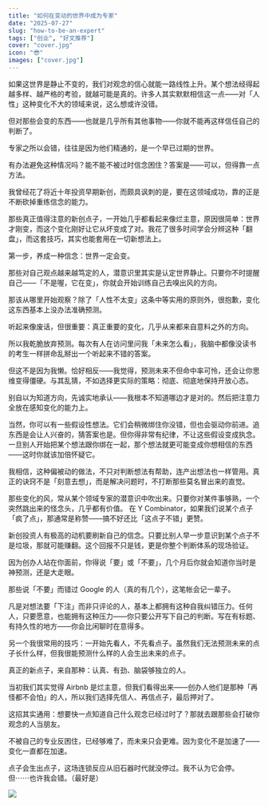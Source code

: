 ```yaml
---
title: "如何在变动的世界中成为专家"
date: "2025-07-27"
slug: "how-to-be-an-expert"
tags: ["创业", "好文推荐"]
cover: "cover.jpg"
icon: "😎"
images: ["cover.jpg"]
---
```

如果这世界是静止不变的，我们对观念的信心就能一路线性上升。某个想法经得起越多样、越严格的考验，就越可能是真的。许多人其实默默相信这一点——对「人性」这种变化不大的领域来说，这么想或许没错。



但对那些会变的东西——也就是几乎所有其他事物——你就不能再这样信任自己的判断了。



专家之所以会错，往往是因为他们精通的，是一个早已过期的世界。



有办法避免这种情况吗？能不能不被过时信念困住？答案是——可以，但得靠一点方法。



我曾经花了将近十年投资早期新创，而颇具讽刺的是，要在这领域成功，靠的正是不断砍掉重练信念的能力。



那些真正值得注意的新创点子，一开始几乎都看起来像烂主意，原因很简单：世界才刚变，而这个变化刚好让它从坏变成了对。我花了很多时间学会分辨这种「翻盘」，而这套技巧，其实也能套用在一切新想法上。



第一步，养成一种信念：世界一定会变。



那些对自己观点越来越笃定的人，潜意识里其实是认定世界静止。只要你不时提醒自己——「不是喔，它在变」，你就会开始训练自己去嗅出风的方向。



那该从哪里开始观察？除了「人性不太变」这条中等实用的原则外，很抱歉，变化这东西基本上没办法准确预测。



听起来像废话，但很重要：真正重要的变化，几乎从来都来自意料之外的方向。



所以我乾脆放弃预测。每次有人在访问里问我「未来怎么看」，我脑中都像没读书的考生一样拼命乱掰出一个听起来不错的答案。



但这不是因为我懒。恰好相反——我觉得，预测未来不但命中率可怜，还会让你思维变得僵硬。与其乱猜，不如选择更实际的策略：彻底、彻底地保持开放心态。



别自以为知道方向，先诚实地承认——我根本不知道哪边才是对的。然后把注意力全放在感知变化的能力上。



当然，你可以有一些假设性想法。它们会稍微绑住你没错，但也会驱动你前进。追东西是会让人兴奋的，猜答案也是。但你得非常有纪律，不让这些假设变成执念。
一旦别人开始把某个想法跟你绑在一起，那个想法就更可能变成你想相信的东西——这时你就该加倍怀疑它。



我相信，这种偏被动的做法，不只对判断想法有帮助，连产出想法也一样管用。真正的诀窍不是「刻意去想」，而是解决问题时，不打断那些莫名冒出来的直觉。



那些变化的风，常从某个领域专家的潜意识中吹出来。只要你对某件事够熟，一个突然跳出来的怪念头，几乎都有价值。
在 Y Combinator，如果我们说某个点子「疯了点」，那通常是称赞——搞不好还比「这点子不错」更赞。



新创投资人有极高的动机要刷新自己的信念。只要比别人早一步意识到某个点子不是垃圾，那就可能赚翻。这个回报不只是钱，更是你整个判断体系的现场验证。



因为创办人站在你面前，你得说「要」或「不要」，几个月后你就会知道你当时是神预测，还是大走眼。



那些说「不要」而错过 Google 的人（真的有几个），这笔帐会记一辈子。



凡是对想法要「下注」而非只评论的人，基本上都拥有这种自我纠错压力。任何人，只要愿意，也能拥有这种压力——你只要公开写下自己的判断。写在有标题、有持久性的地方——你会比闲聊时在意得多。



另一个我很常用的技巧：一开始先看人，不先看点子。虽然我们无法预测未来的点子长什么样，但我很能预测什么样的人会生出未来的点子。



真正的新点子，来自那种：认真、有劲、脑袋够独立的人。



当初我们其实觉得 Airbnb 是烂主意，但我们看得出来——创办人他们是那种「再怪都不会怕」的人，所以我们选择先信人、再信点子，最后押对了。



这招其实通用：想要快一点知道自己什么观念已经过时了？那就去跟那些会打破你观念的人当朋友。



不被自己的专业反困住，已经够难了，而未来只会更难。因为变化不是加速了——变化一直都在加速。



点子会生出点子，这场连锁反应从旧石器时代就没停过。我不认为它会停。
但⋯⋯也许我会错。（最好是）




![](https://prod-files-secure.s3.us-west-2.amazonaws.com/112d0858-5090-4d34-a606-b75eb8d65fd2/46476355-9cf3-4e99-9b7a-3531bc426380/1000202064.png?X-Amz-Algorithm=AWS4-HMAC-SHA256&X-Amz-Content-Sha256=UNSIGNED-PAYLOAD&X-Amz-Credential=ASIAZI2LB466577J3JH2%2F20251018%2Fus-west-2%2Fs3%2Faws4_request&X-Amz-Date=20251018T054313Z&X-Amz-Expires=3600&X-Amz-Security-Token=IQoJb3JpZ2luX2VjEA0aCXVzLXdlc3QtMiJIMEYCIQDdvKGiu4pZf9oej1WmWflFOe4lkjlUMS8FOv7snjOMPwIhAMIB9jtf2FPE9SdlPiKKzesM5%2BAuCdlYTi4RJZe5%2FZizKogECLb%2F%2F%2F%2F%2F%2F%2F%2F%2F%2FwEQABoMNjM3NDIzMTgzODA1IgzlNv8483QIAUGO4xoq3AOhmTKCoXk6c3qI4nnpaGjF%2B7fqDMRuL5cl7s7afFa%2BjNBa47xxzRcTO4t6YKYNWnlduxMhZPA5d1D4hbpYCtRCHXAZhBeIV%2BrVUDtDQ2HKAKTLGHc44CwREnWtY1b0cK83uKVhu0TH2XNDd1sEk4u1yXX4TAz%2BsRmmh2L2QUDZvIlOJqW3WaZ9474lsUEfDJfvw32g8%2Bh2%2BVNT%2B%2Fc2saItCpIy9uasFdw6H7Q%2FQghkQ1TFF9BChhcN96hT6RQu6iFgMRxZCuwT1vWkO6AxFx%2FK6RvLAjcZRqzSbq9C6kiUa5it4YzDqvYEQFKmSd1pe2b7HHxWEEGszxinUUKn6hep40i%2BVWKjG9mDz%2BM%2F%2FYspukFS6hTQnZjYBJsLknEnazgmPHjaB8gvx2eKSHcZTcXkX4RpX8tXqeQ3NOhvBj%2FgcfUkhbPba35Io1g0o0x6fD8gJ%2F1razO0MH7MeQJMoSQ76gGDm3mP06PleQsY%2BieoUOkv4jJwXpjZVu9nsNYUzqNaBHKxqNuojSK3vktH%2FXLL%2FRi6WgddABOG5ao%2BN0HT34W7Xoy2htebEaA3VqN1%2Fx7QC8yfZCxtq5VgsJLyx35%2Ff5oBySBoNoklKc9RqnRLj%2F8o8r%2FDskfF4i%2FO8DDNwszHBjqkAZyoCBOp%2F2LW7%2FLzJAFzMiR33SLo7oi%2FQAWEwK%2FkZ2yd3bYfiUHksnyUKGNij6MLTOMTOprmtM%2BQQWs4NJxCnH0dGCpMyodSIKG%2FNbHOj0UGn0go2D%2F5lRgLPNAJfuyj4q%2Fa38wMEQKml%2BrH219CiCwAVWzwIk60%2BmuH8aNLNxkXhfLPxG3a%2FywlKPTR%2FFuK3GuJqCjVLk36XUh1VoNhnFocEy1E&X-Amz-Signature=7225c561757f68435b6141c36d5bdbd169605ee3872eb94ddc67e19cb87d16ad&X-Amz-SignedHeaders=host&x-amz-checksum-mode=ENABLED&x-id=GetObject)

